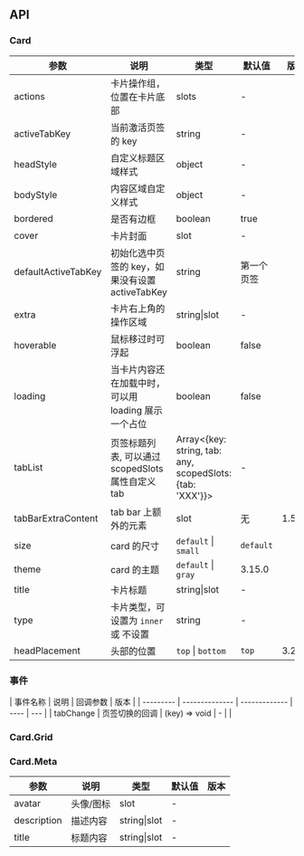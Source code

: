 ## API

### Card

| 参数 | 说明 | 类型 | 默认值 | 版本 |
| --- | --- | --- | --- | --- |
| actions | 卡片操作组，位置在卡片底部 | slots | - |  |
| activeTabKey | 当前激活页签的 key | string | - |  |
| headStyle | 自定义标题区域样式 | object | - |  |
| bodyStyle | 内容区域自定义样式 | object | - |  |
| bordered | 是否有边框 | boolean | true |  |
| cover | 卡片封面 | slot | - |  |
| defaultActiveTabKey | 初始化选中页签的 key，如果没有设置 activeTabKey | string | 第一个页签 |  |
| extra | 卡片右上角的操作区域 | string\|slot | - |  |
| hoverable | 鼠标移过时可浮起 | boolean | false |  |
| loading | 当卡片内容还在加载中时，可以用 loading 展示一个占位 | boolean | false |  |
| tabList | 页签标题列表, 可以通过 scopedSlots 属性自定义 tab | Array<{key: string, tab: any, scopedSlots: {tab: 'XXX'}}> | - |  |
| tabBarExtraContent | tab bar 上额外的元素 | slot | 无 | 1.5.0 |
| size | card 的尺寸 | `default` \| `small` | `default` |  |
| theme | card 的主题 | `default` \| `gray` | 3.15.0 |
| title | 卡片标题 | string\|slot | - |  |
| type | 卡片类型，可设置为 `inner` 或 不设置 | string | - |  |
| headPlacement | 头部的位置 | `top` \| `bottom` | `top` | 3.21.0 |

### 事件

| 事件名称  | 说明           | 回调参数      | 版本 |
| --------- | -------------- | ------------- | ---- | --- |
| tabChange | 页签切换的回调 | (key) => void | -    |     |

### Card.Grid

### Card.Meta

| 参数        | 说明      | 类型         | 默认值 | 版本 |
| ----------- | --------- | ------------ | ------ | ---- |
| avatar      | 头像/图标 | slot         | -      |      |
| description | 描述内容  | string\|slot | -      |      |
| title       | 标题内容  | string\|slot | -      |      |
